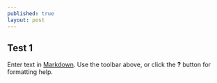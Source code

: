 ```yaml
---
published: true
layout: post
---
```




## Test 1

Enter text in [Markdown](http://daringfireball.net/projects/markdown/). Use the toolbar above, or click the **?** button for formatting help.
